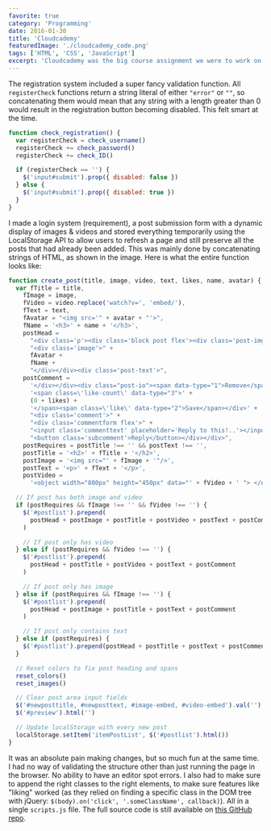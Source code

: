 ```yaml
---
favorite: true
category: 'Programming'
date: 2016-01-30
title: 'Cloudcademy'
featuredImage: './cloudcademy_code.png'
tags: ['HTML', 'CSS', 'JavaScript']
excerpt: 'Cloudcademy was the big course assignment we were to work on to get a final grade. We were just told to make "a social media platform" for any subject we wanted, as long as it was powered by JavaScript'
---
```


The registration system included a super fancy validation function. All `registerCheck` functions return a string literal of either `"error"` or `""`, so concatenating them would mean that any string with a length greater than 0 would result in the registration button becoming disabled. This felt smart at the time.

```javascript
function check_registration() {
  var registerCheck = check_username()
  registerCheck += check_password()
  registerCheck += check_ID()

  if (registerCheck == '') {
    $('input#submit').prop({ disabled: false })
  } else {
    $('input#submit').prop({ disabled: true })
  }
}
```

I made a login system (requirement), a post submission form with a dynamic display of images & videos and stored everything temporarily using the LocalStorage API to allow users to refresh a page and still preserve all the posts that had already been added. This was mainly done by concatenating strings of HTML, as shown in the image. Here is what the entire function looks like:

```javascript
function create_post(title, image, video, text, likes, name, avatar) {
  var fTitle = title,
    fImage = image,
    fVideo = video.replace('watch?v=', 'embed/'),
    fText = text,
    fAvatar = "<img src='" + avatar + "'>",
    fName = '<h3>' + name + '</h3>',
    postHead =
      "<div class='p'><div class='block post flex'><div class='post-img'>" +
      "<div class='image'>" +
      fAvatar +
      fName +
      "</div></div><div class='post-text'>",
    postComment =
      '</div></div><div class="post-io"><span data-type="1">Remove</span>' +
      '<span class=\'like-count\' data-type="3">' +
      (0 + likes) +
      '</span><span class=\'like\' data-type="2">Save</span></div>' +
      "<div class='comment'>" +
      "<div class='commentform flex'>" +
      "<input class='commenttext' placeholder='Reply to this!..'></input>" +
      "<button class='subcomment'>Reply</button></div></div>",
    postRequires = postTitle !== '' && postText !== '',
    postTitle = '<h2>' + fTitle + '</h2>',
    postImage = '<img src="' + fImage + '"/>',
    postText = '<p>' + fText + '</p>',
    postVideo =
      '<object width="800px" height="450px" data="' + fVideo + ' "> </object>'

  // If post has both image and video
  if (postRequires && fImage !== '' && fVideo !== '') {
    $('#postlist').prepend(
      postHead + postImage + postTitle + postVideo + postText + postComment
    )

    // If post only has video
  } else if (postRequires && fVideo !== '') {
    $('#postlist').prepend(
      postHead + postTitle + postVideo + postText + postComment
    )

    // If post only has image
  } else if (postRequires && fImage !== '') {
    $('#postlist').prepend(
      postHead + postImage + postTitle + postText + postComment
    )

    // If post only contains text
  } else if (postRequires) {
    $('#postlist').prepend(postHead + postTitle + postText + postComment)
  }

  // Reset colors to fix post heading and spans
  reset_colors()
  reset_images()

  // Clear post area input fields
  $('#newposttitle, #newposttext, #image-embed, #video-embed').val('')
  $('#preview').html('')

  // Update localStorage with every new post
  localStorage.setItem('itemPostList', $('#postlist').html())
}
```

It was an absolute pain making changes, but so much fun at the same time. I had no way of validating the structure other than just running the page in the browser. No ability to have an editor spot errors. I also had to make sure to append the right classes to the right elements, to make sure features like "liking" worked (as they relied on finding a specific class in the DOM tree with jQuery: `$(body).on('click', '.someClassName', callback)`). All in a single `scripts.js` file. The full source code is still available on [this GitHub repo](https://github.com/CSMR-DB/Cloudcademy).
